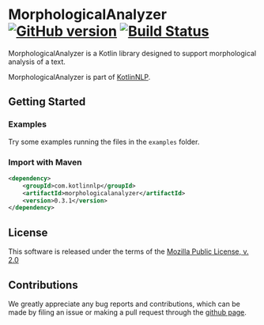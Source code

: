 # MorphologicalAnalyzer [![GitHub version](https://badge.fury.io/gh/KotlinNLP%2FMorphologicalAnalyzer.svg)](https://badge.fury.io/gh/KotlinNLP%2FMorphologicalAnalyzer) [![Build Status](https://travis-ci.org/KotlinNLP/MorphologicalAnalyzer.svg?branch=master)](https://travis-ci.org/KotlinNLP/MorphologicalAnalyzer)

MorphologicalAnalyzer is a Kotlin library designed to support morphological analysis of a text.

MorphologicalAnalyzer is part of [KotlinNLP](http://kotlinnlp.com/ "KotlinNLP").


## Getting Started

### Examples

Try some examples running the files in the `examples` folder.

### Import with Maven

```xml
<dependency>
    <groupId>com.kotlinnlp</groupId>
    <artifactId>morphologicalanalyzer</artifactId>
    <version>0.3.1</version>
</dependency>
```


## License

This software is released under the terms of the 
[Mozilla Public License, v. 2.0](https://mozilla.org/MPL/2.0/ "Mozilla Public License, v. 2.0")


## Contributions

We greatly appreciate any bug reports and contributions, which can be made by filing an issue or making a pull 
request through the [github page](https://github.com/kotlinnlp/MorphologicalAnalyzer "MorphologicalAnalyzer on GitHub").
